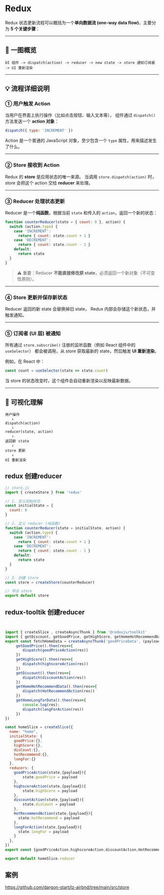 # Redux

Redux 状态更新流程可以概括为一个**单向数据流 (one-way data flow)**，主要分为 **5 个关键步骤**：

---

## 🧭 一图概览

```
UI 组件 -> dispatch(action) -> reducer -> new state -> store 通知订阅者 -> UI 重新渲染
```

---

## 💡 流程详细说明

### ① 用户触发 Action

当用户在界面上执行操作（比如点击按钮、输入文本等），
组件通过 `dispatch()` 方法发送一个 **action 对象**：

```js
dispatch({ type: 'INCREMENT' })
```

Action 是一个普通的 JavaScript 对象，至少包含一个 `type` 属性，用来描述发生了什么。

---

### ② Store 接收到 Action

Redux 的 **store** 是应用状态的唯一来源。
当调用 `store.dispatch(action)` 时，store 会把这个 action 交给 **reducer** 来处理。

---

### ③ Reducer 处理状态更新

Reducer 是一个**纯函数**，根据当前 `state` 和传入的 `action`，返回一个新的状态：

```js
function counterReducer(state = { count: 0 }, action) {
  switch (action.type) {
    case 'INCREMENT':
      return { count: state.count + 1 }
    case 'DECREMENT':
      return { count: state.count - 1 }
    default:
      return state
  }
}
```

> ⚠️ 重要：Reducer **不能直接修改原 state**，必须返回一个新对象（不可变性原则）。

---

### ④ Store 更新并保存新状态

Reducer 返回的新 state 会替换掉旧 state，
Redux 内部会存储这个新状态，并触发通知。

---

### ⑤ 订阅者 (UI 层) 被通知

所有通过 `store.subscribe()` 注册的监听函数（例如 React 组件中的 `useSelector`）
都会被调用，从 store 获取最新的 state，然后触发 **UI 重新渲染**。

例如，在 React 中：

```jsx
const count = useSelector(state => state.count)
```

当 store 的状态改变时，这个组件会自动重新渲染以反映最新数据。

---

## 🧩 可视化理解

```
用户操作
   ↓
dispatch(action)
   ↓
reducer(state, action)
   ↓
返回新 state
   ↓
store 更新
   ↓
UI 重新渲染
```



## redux 创建reducer

```js
// store.js
import { createStore } from 'redux'

// 1. 定义初始状态
const initialState = {
  count: 0
}

// 2. 定义 reducer (纯函数)
function counterReducer(state = initialState, action) {
  switch (action.type) {
    case 'INCREMENT':
      return { count: state.count + 1 }
    case 'DECREMENT':
      return { count: state.count - 1 }
    default:
      return state
  }
}

// 3. 创建 store
const store = createStore(counterReducer)

// 导出 store
export default store

```

## redux-tooltik 创建reducer

```js


import { createSlice , createAsyncThunk } from '@reduxjs/toolkit'
import { getDiscount, getGoodPrice, getHighScore, getHomeHotRecommendData, getHomeLongforData } from '@/services/modules/home';
export const fetchHomeData = createAsyncThunk('goodPriceData', (payload,{dispatch,getState})=>{
     getGoodPrice().then(res=>{
        dispatch(goodPriceAction(res))
     })
     getHighScore().then(res=>{
        dispatch(highscoreAction(res))
     })
     getDiscount().then(res=>{
        dispatch(discountAction(res))
     })
     getHomeHotRecommendData().then(res=>{
        dispatch(HotRecommendAction(res))
     })
     getHomeLongforData().then(res=>{
        console.log(res);
        dispatch(longForAction(res))
     })
})

const homeSlice = createSlice({
  name: "home",
  initialState: {
    goodPrice:{},
    highScore:{},
    disCount:{},
    hotRecommend:{},
    longFor:{}
  },
  reducers: {
    goodPriceAction(state,{payload}){
        state.goodPrice = payload
    },
    highscoreAction(state,{payload}){
        state.highScore = payload
    },
    discountAction(state,{payload}){
        state.disCount = payload
    },
    HotRecommendAction(state,{payload}){
      state.hotRecommend = payload
    },
    longForAction(state,{payload}){
      state.longFor = payload
    }
  },
})
export const {goodPriceAction,highscoreAction,discountAction,HotRecommendAction,longForAction} = homeSlice.actions

export default homeSlice.reducer

```

## 案例

https://github.com/dargon-start/lz-airbnd/tree/main/src/store
